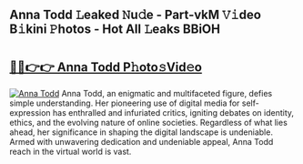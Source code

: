 ## Anna Todd 𝙻eaked 𝙽u𝚍e - Part-vkM 𝚅𝚒deo B𝚒kini 𝙿hotos - Hot All 𝙻eaks BBiOH

# <h2><a href="http://ld1nol.urlbe.top/?page=Anna+Todd">🔗🔗👉👉 Anna Todd P𝚑oto𝚜Vid𝚎o</a></h2>

[![Anna Todd](https://i.imgur.com/eBuTRDB.gif)](http://ld1nol.urlbe.top/?page=Anna+Todd)
Anna Todd, an enigmatic and multifaceted figure, defies simple understanding. Her pioneering use of digital media for self-expression has enthralled and infuriated critics, igniting debates on identity, ethics, and the evolving nature of online societies. Regardless of what lies ahead, her significance in shaping the digital landscape is undeniable. Armed with unwavering dedication and undeniable appeal, Anna Todd reach in the virtual world is vast.
